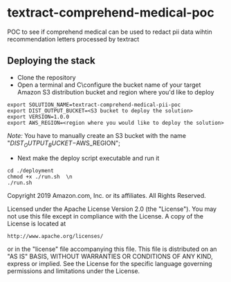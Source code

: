# textract-comprehend-medical-poc
POC to see if comprehend medical can be used to redact pii data wihtin recommendation letters processed by textract

## Deploying the stack
* Clone the repository
* Open a terminal and C\configure the bucket name of your target Amazon S3 distribution bucket and region where you'd like to deploy
```
export SOLUTION_NAME=textract-comprehend-medical-pii-poc
export DIST_OUTPUT_BUCKET=<S3 bucket to deploy the solution>
export VERSION=1.0.0
export AWS_REGION=<region where you would like to deploy the solution>
```
_Note:_ You have to manually create an S3 bucket with the name "$DIST_OUTPUT_BUCKET-$AWS_REGION"; 

* Next make the deploy script executable and run it
```
cd ./deployment
chmod +x ./run.sh  \n
./run.sh
```


Copyright 2019 Amazon.com, Inc. or its affiliates. All Rights Reserved.

Licensed under the Apache License Version 2.0 (the "License"). You may not use this file except in compliance with the License. A copy of the License is located at

    http://www.apache.org/licenses/

or in the "license" file accompanying this file. This file is distributed on an "AS IS" BASIS, WITHOUT WARRANTIES OR CONDITIONS OF ANY KIND, express or implied. See the License for the specific language governing permissions and limitations under the License.
